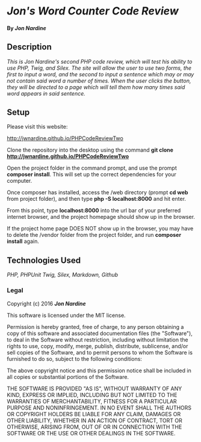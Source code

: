 # _Jon's Word Counter Code Review_

#### By _**Jon Nardine**_

## Description

_This is Jon Nardine's second PHP code review, which will test his ability to use PHP, Twig, and Silex. The site will allow the user to use two forms, the first to input a word, and the second to input a sentence which may or may not contain said word a number of times. When the user clicks the button, they will be directed to a page which will tell them how many times said word appears in said sentence._

## Setup

Please visit this website:

http://jwnardine.github.io/PHPCodeReviewTwo

Clone the repository into the desktop using the command __git clone http://jwnardine.github.io/PHPCodeReviewTwo__

Open the project folder in the command prompt, and use the prompt __composer install__. This will set up the correct dependencies for your computer.

Once composer has installed, access the /web directory (prompt __cd web__ from project folder), and then type __php -S localhost:8000__ and hit enter.

From this point, type __localhost:8000__ into the url bar of your preferred internet browser, and the project homepage should show up in the browser.

If the project home page DOES NOT show up in the browser, you may have to delete the /vendor folder from the project folder, and run __composer install__ again.

## Technologies Used

_PHP, PHPUnit Twig, Silex, Markdown, Github_


### Legal

Copyright (c) 2016 **_Jon Nardine_**

This software is licensed under the MIT license.

Permission is hereby granted, free of charge, to any person obtaining a copy
of this software and associated documentation files (the "Software"), to deal
in the Software without restriction, including without limitation the rights
to use, copy, modify, merge, publish, distribute, sublicense, and/or sell
copies of the Software, and to permit persons to whom the Software is
furnished to do so, subject to the following conditions:

The above copyright notice and this permission notice shall be included in
all copies or substantial portions of the Software.

THE SOFTWARE IS PROVIDED "AS IS", WITHOUT WARRANTY OF ANY KIND, EXPRESS OR
IMPLIED, INCLUDING BUT NOT LIMITED TO THE WARRANTIES OF MERCHANTABILITY,
FITNESS FOR A PARTICULAR PURPOSE AND NONINFRINGEMENT. IN NO EVENT SHALL THE
AUTHORS OR COPYRIGHT HOLDERS BE LIABLE FOR ANY CLAIM, DAMAGES OR OTHER
LIABILITY, WHETHER IN AN ACTION OF CONTRACT, TORT OR OTHERWISE, ARISING FROM,
OUT OF OR IN CONNECTION WITH THE SOFTWARE OR THE USE OR OTHER DEALINGS IN
THE SOFTWARE.